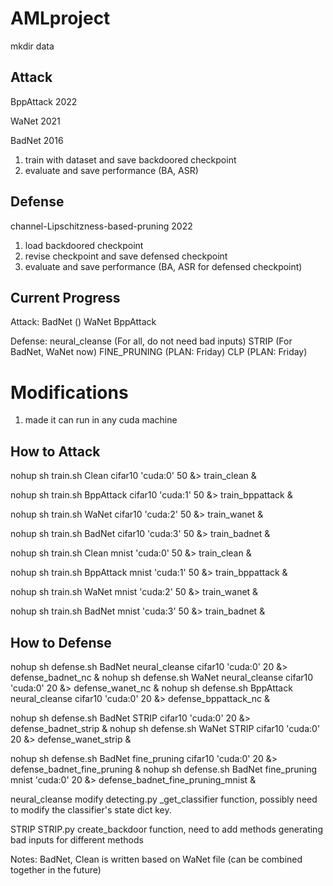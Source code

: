 # AMLproject


mkdir data



## Attack
BppAttack 2022

WaNet 2021

BadNet 2016

1. train with dataset and save backdoored checkpoint
2. evaluate and save performance (BA, ASR)

## Defense
channel-Lipschitzness-based-pruning 2022

1. load backdoored checkpoint
2. revise checkpoint and save defensed checkpoint
3. evaluate and save performance (BA, ASR for defensed checkpoint)


## Current Progress
Attack:
BadNet ()
WaNet
BppAttack

Defense:
neural_cleanse (For all, do not need bad inputs)
STRIP (For BadNet, WaNet now)
FINE_PRUNING (PLAN: Friday)
CLP (PLAN: Friday)



# Modifications
1. made it can run in any cuda machine


## How to Attack
nohup sh train.sh Clean cifar10 'cuda:0' 50 &> train_clean &

nohup sh train.sh BppAttack cifar10 'cuda:1' 50 &> train_bppattack &

nohup sh train.sh WaNet cifar10 'cuda:2' 50 &> train_wanet &

nohup sh train.sh BadNet cifar10  'cuda:3' 50 &> train_badnet &

nohup sh train.sh Clean mnist 'cuda:0' 50 &> train_clean &

nohup sh train.sh BppAttack mnist 'cuda:1' 50 &> train_bppattack &

nohup sh train.sh WaNet mnist 'cuda:2' 50 &> train_wanet &

nohup sh train.sh BadNet mnist  'cuda:3' 50 &> train_badnet &


## How to Defense

nohup sh defense.sh BadNet neural_cleanse cifar10 'cuda:0' 20 &> defense_badnet_nc &
nohup sh defense.sh WaNet neural_cleanse cifar10 'cuda:0' 20 &> defense_wanet_nc &
nohup sh defense.sh BppAttack neural_cleanse cifar10 'cuda:0' 20 &> defense_bppattack_nc &

nohup sh defense.sh BadNet STRIP cifar10 'cuda:0' 20 &> defense_badnet_strip &
nohup sh defense.sh WaNet STRIP cifar10 'cuda:0' 20 &> defense_wanet_strip &

nohup sh defense.sh BadNet fine_pruning cifar10 'cuda:0' 20 &> defense_badnet_fine_pruning &
nohup sh defense.sh BadNet fine_pruning mnist 'cuda:0' 20 &> defense_badnet_fine_pruning_mnist &






neural_cleanse
modify detecting.py _get_classifier function, possibly need to modify the classifier's state dict key.

STRIP
STRIP.py create_backdoor function, need to add methods generating bad inputs for different methods














Notes: BadNet, Clean is written based on WaNet file (can be combined together in the future)
